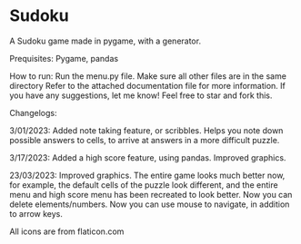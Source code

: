 # Sudoku
A Sudoku game made in pygame, with a generator.

Prequisites: Pygame, pandas

How to run: Run the menu.py file. Make sure all other files are in the same directory
Refer to the attached documentation file for more information.
If you have any suggestions, let me know! Feel free to star and fork this.

Changelogs:

3/01/2023:
Added note taking feature, or scribbles. Helps you note down possible answers to cells, to arrive at answers in a more difficult puzzle.

3/17/2023:
Added a high score feature, using pandas. Improved graphics.

23/03/2023:
Improved graphics. The entire game looks much better now, for example, the default cells of the puzzle look different, and the entire menu and high score menu has been recreated to look better.
Now you can delete elements/numbers.
Now you can use mouse to navigate, in addition to arrow keys.

All icons are from flaticon.com
